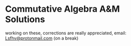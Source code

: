 # Commutative Algebra A&M Solutions
working on these, corrections are really appreciated, email: Lsfhv@protonmail.com
(on a break)
